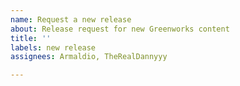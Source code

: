 ```yaml
---
name: Request a new release
about: Release request for new Greenworks content
title: ''
labels: new release
assignees: Armaldio, TheRealDannyyy

---
```




